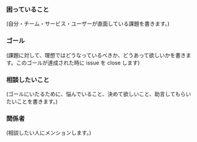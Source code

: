### 困っていること

(自分・チーム・サービス・ユーザーが直面している課題を書きます。)

### ゴール

(課題に対して、理想ではどうなっているべきか、どうあって欲しいかを書きます。このゴールが達成された時に issue を close します)

### 相談したいこと

(ゴールにいたるために、悩んでいること、決めて欲しいこと、助言してもらいたいことを書きます。)

### 関係者

(相談したい人にメンションします。)
